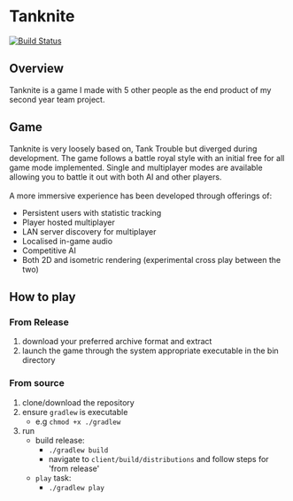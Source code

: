# Tanknite
[![Build Status](https://travis-ci.com/Chasbob/Tanknite.svg?branch=master)](https://travis-ci.com/Chasbob/Tanknite)

## Overview
Tanknite is a game I made with 5 other people as the end product of my second year team project.

## Game

Tanknite is very loosely based on, Tank Trouble but diverged during development.
The game follows a battle royal style with an initial free for all game mode implemented. Single and multiplayer modes are available allowing you to battle it out with both AI and other players.
<br/><br/>
A more immersive experience has been developed through offerings of:
* Persistent users with statistic tracking
* Player hosted multiplayer 
* LAN server discovery for multiplayer
* Localised in-game audio
* Competitive AI
* Both 2D and isometric rendering (experimental cross play between the two) 

## How to play
### From Release
1. download your preferred archive format and extract
2. launch the game through the system appropriate executable in the bin directory

### From source
1. clone/download the repository
2. ensure ```gradlew``` is executable
    * e.g ```chmod +x ./gradlew```
3. run
    * build release:
        * ```./gradlew build```
        * navigate to ```client/build/distributions``` and follow steps for 'from release'
    * ```play``` task:
        * ```./gradlew play```
    